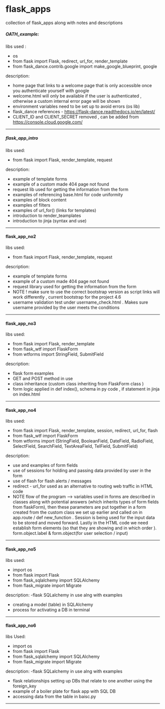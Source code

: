 # flask_apps
collection of flask_apps along with notes and descriptions 

##### OATH_example: #####

libs used :
- os 
- from flask import Flask, redirect, url_for, render_template
- from flask_dance.contrib.google import make_google_blueprint, google

description:
- home page that links to a welcome page that is only accessible once you authenticate yourself with google 
- welcome.html will only be available if the user is authenticated , otherwise a custom internal error page will be shown 
- environment variables need to be set up to avoid errors (os lib)
- flask_dance references - https://flask-dance.readthedocs.io/en/latest/
- CLIENT_ID and CLIENT_SECRET removed , can be added from https://console.cloud.google.com/
---

##### flask_app_intro ####

libs used: 
- from flask import Flask, render_template, request

description:

- example of template forms 
- example of a custom made 404 page not found 
- request lib used for getting the information from the form 
- examples of referencing base.html for code uniformity 
- examples of block content 
- examples of filters 
- examples of url_for() (links for templates)
- introduction to render_teamplates
- introduction to jinja (syntax and use)
---

#### flask_app_no2 ####

libs used: 
- from flask import Flask, render_template, request

description:
- example of template forms 
- example of a custom made 404 page not found 
- request library used for getting the information from the form 
- NOTE ! make sure to use the correct bootstrap version as script links will work differently , current bootstrap for the project 4.6
- username validation test under username_check.html . Makes sure username provided by the user meets the conditions 
---

#### flask_app_no3 ####

libs used:
- from flask import Flask, render_template
- from flask_wtf import FlaskForm
- from wtforms import StringField, SubmitField

description:
- flask form examples 
- GET and POST method in use 
- class inheritance (custom class inheriting from FlaskForm class )
- form logic applied in def index(), schema in py code , if statement in jinja on index.html
---

#### flask_app_no4 ####

libs used:
- from flask import Flask, render_template, session, redirect, url_for, flash
- from flask_wtf import FlaskForm
- from wtforms import (StringField, BooleanField, DateField, RadioField, SelectField, 
                     SearchField, TextAreaField, TelField, SubmitField)
                     
description:
- use and examples of form fields
- use of sessions for holding and passing data provided by user in the form
- use of flash for flash alerts / messages  
- redirect - url_for used as an alternative to routing web traffic in HTML code 
- NOTE flow of the program --> variables used in forms are described in classes along with potential answers  (which inherits types of form fields from flaskForm), then these parameters are  put together in a form created from the custom class we set up earlier and called on in app.route / def new_function . Session is being used for the input data to be stored and moved forward. Lastly in the HTML code we need establish form elements (so that they are showing and in which order ). form.object.label & form.object(for user selection / input)
---

#### flask_app_no5 ####

libs used:
- import os 
- from flask import Flask
- from flask_sqlalchemy import SQLAlchemy
- from flask_migrate import Migrate

description:
-flask SQLalchemy in use alng with examples 
- creating a model (table) in SQLAlchemy 
- process for activating a DB in terminal
---

#### flask_app_no6 ####
libs Used:
- import os
- from flask import Flask
- from flask_sqlalchemy import SQLAlchemy
- from flask_migrate import Migrate

description:
-flask SQLalchemy in use alng with examples 
- flask relationships setting up DBs that relate to one another using the foreign_key 
- example of a boiler plate for flask app with SQL DB
- accessing data from the table in baisc.py
---

